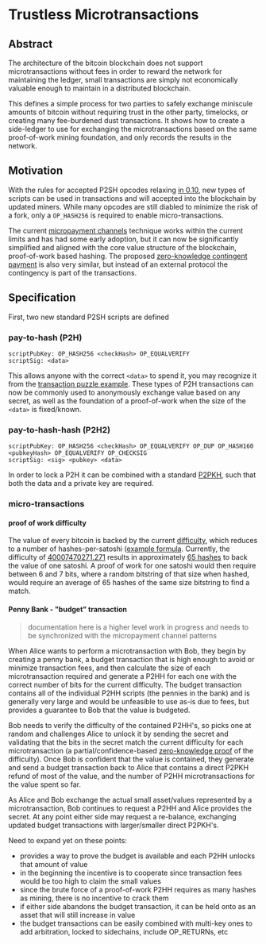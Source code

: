 # Trustless Microtransactions

## Abstract

The architecture of the bitcoin blockchain does not support microtransactions without fees in order to reward the network for maintaining the ledger, small transactions are simply not economically valuable enough to maintain in a distributed blockchain.

This defines a simple process for two parties to safely exchange miniscule amounts of bitcoin without requiring trust in the other party, timelocks, or creating many fee-burdened dust transactions.  It shows how to create a side-ledger to use for exchanging the microtransactions based on the same proof-of-work mining foundation, and only records the results in the network.

## Motivation

With the rules for accepted P2SH opcodes relaxing [in 0.10](https://github.com/bitcoin/bitcoin/pull/4365), new types of scripts can be used in transactions and will accepted into the blockchain by updated miners.  While many opcodes are still diabled to minimize the risk of a fork, only a `OP_HASH256` is required to enable micro-transactions.

The current [micropayment channels](https://en.bitcoin.it/wiki/Contracts#Example_7:_Rapidly-adjusted_.28micro.29payments_to_a_pre-determined_party) technique works within the current limits and has had some early adoption, but it can now be significantly simplified and aligned with the core value structure of the blockchain, proof-of-work based hashing. The proposed [zero-knowledge contingent payment](https://en.bitcoin.it/wiki/Zero_Knowledge_Contingent_Payment) is also very similar, but instead of an external protocol the contingency is part of the transactions.

## Specification

First, two new standard P2SH scripts are defined

### pay-to-hash (P2H)
```
scriptPubKey: OP_HASH256 <checkHash> OP_EQUALVERIFY
scriptSig: <data>
```
This allows anyone with the correct `<data>` to spend it, you may recognize it from the [transaction puzzle example](https://en.bitcoin.it/wiki/Script#Transaction_puzzle).  These types of P2H transactions can now be commonly used to anonymously exchange value based on any secret, as well as the foundation of a proof-of-work when the size of the `<data>` is fixed/known.

### pay-to-hash-hash (P2H2)
```
scriptPubKey: OP_HASH256 <checkHash> OP_EQUALVERIFY OP_DUP OP_HASH160 <pubkeyHash> OP_EQUALVERIFY OP_CHECKSIG
scriptSig: <sig> <pubkey> <data>
```
In order to lock a P2H it can be combined with a standard [P2PKH](https://en.bitcoin.it/wiki/Script#Standard_Transaction_to_Bitcoin_address_.28pay-to-pubkey-hash.29), such that both the data and a private key are required.

### micro-transactions

#### proof of work difficulty

The value of every bitcoin is backed by the current [difficulty](https://en.bitcoin.it/wiki/Difficulty), which reduces to a number of hashes-per-satoshi ([example formula](http://bitcoin.stackexchange.com/questions/12013/how-many-hashes-create-one-bitcoin/12030#12030).  Currently, the difficulty of [40007470271.271](https://bitcoinwisdom.com/bitcoin/difficulty) results in approximately [65 hashes](https://www.google.com/#q=((270%2C591%2C326+*+60+*+10)+%2F+25)+%2F+100%2C000%2C000) to back the value of one satoshi.  A proof of work for one satoshi would then require between 6 and 7 bits, where a random bitstring of that size when hashed, would require an average of 65 hashes of the same size bitstring to find a match.

#### Penny Bank - "budget" transaction

> documentation here is a higher level work in progress and needs to be synchronized with the micropayment channel patterns

When Alice wants to perform a microtransaction with Bob, they begin by creating a penny bank, a budget transaction that is high enough to avoid or minimize transaction fees, and then calculate the size of each microtransaction required and generate a P2HH for each one with the correct number of bits for the current difficulty.  The budget transaction contains all of the individual P2HH scripts (the pennies in the bank) and is generally very large and would be unfeasible to use as-is due to fees, but provides a guarantee to Bob that the value is budgeted.

Bob needs to verify the difficulty of the contained P2HH's, so picks one at random and challenges Alice to unlock it by sending the secret and validating that the bits in the secret match the current difficulty for each microtransaction (a partial/confidence-based [zero-knowledge proof](http://en.wikipedia.org/wiki/Zero-knowledge_proof) of the difficulty).  Once Bob is confident that the value is contained, they generate and send a budget transaction back to Alice that contains a direct P2PKH refund of most of the value, and the number of P2HH microtransactions for the value spent so far.

As Alice and Bob exchange the actual small asset/values represented by a microtransaction, Bob continues to request a P2HH and Alice provides the secret.  At any point either side may request a re-balance, exchanging updated budget transactions with larger/smaller direct P2PKH's.

Need to expand yet on these points:

* provides a way to prove the budget is available and each P2HH unlocks that amount of value
* in the beginning the incentive is to cooperate since transaction fees would be too high to claim the small values
* since the brute force of a proof-of-work P2HH requires as many hashes as mining, there is no incentive to crack them
* if either side abandons the budget transaction, it can be held onto as an asset that will still increase in value
* the budget transactions can be easily combined with multi-key ones to add arbitration, locked to sidechains, include OP_RETURNs, etc
